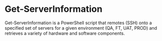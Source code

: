 # Get-ServerInformation
Get-ServerInformation is a PowerShell script that remotes (SSH) onto a specified set of servers for a given environment (QA, FT, UAT, PROD) and retrieves a variety of hardware and software components.
